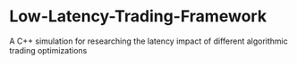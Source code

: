 # Low-Latency-Trading-Framework
A C++ simulation for researching the latency impact of different algorithmic trading optimizations
